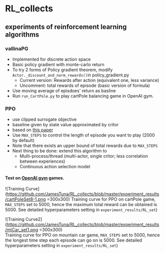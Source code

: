 # RL_collects
## experiments of reinforcement learning algorithms

### vallinaPG
- Implemented for discrete action space
- Basic policy gradient with monte-carlo return
- To try 2 forms of Policy gradient theorem, modify ```Actor._discount_and_norm_rewards()```in policy_gradient.py
  - Current version: Rewards after action (equivalent one, less variance)
  - Uncomment: total rewards of episode (basic version of formula)
- Use moving average of episdoes' return as basline 
- Run ```run_CartPole.py``` to play cartPole balancing game in OpenAI gym.

### PPO
- use clipped surrogate objective
- baseline given by state value approximated by critor
- based on [this paper](https://arxiv.org/abs/1707.06347) 
- Use ```MAX_STEPS``` to control the length of episode you want to play (2000 by default)
- Note that there exists an upper bound of total rewards due to ```MAX_STEPS```
- Next thing to be done: extend this algorithm to
  - Multi-process/thread (multi-actor, single critor; less correlation between experiences)
  - Continuous action selection model   
#### Test on [OpenAI gym](https://gym.openai.com/) games.

![Training Curve](https://github.com/JamesTuna/RL_collects/blob/master/experiment_results/cartPoleSet8-1.png =300x300)
Training curve for PPO on cartPole game, ```MAX_STEPS``` set to 5000, hence the maximum total reward can be obtained is 5000. See detailed hyperparameters setting in ```experiment_results/RL_set```)   

![Training Curve2](https://github.com/JamesTuna/RL_collects/blob/master/experiment_results/mtCar_set1.png =300x300)   
Training curve for PPO on mountain car game, ```MAX_STEPS``` set to 5000, hence the longest time step each episode can go on is 5000. See detailed hyperparameters setting in ```experiment_results/RL_set```)   
